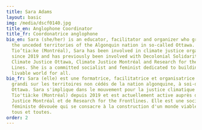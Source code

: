 ```yaml
---
title: Sara Adams
layout: basic
img: /media/dscf0140.jpg
title_en: Anglophone Coordinator
title_fr: Coordonatrice anglophone
bio_en: Sara (she/her) is an educator, facilitator and organizer who grew up on
  the unceded territories of the Algonquin nation in so-called Ottawa. Based in
  Tio’tia:ke (Montréal), Sara has been involved in climate justice organizing
  since 2019 and has previously been involved with Decolonial Solidarity,
  Climate Justice Ottawa, Climate Justice Montréal and Research for the Front
  Lines. She is a committed socialist and feminist dedicated to building a
  livable world for all.
bio_fr: Sara (elle) est une formatrice, facilitatrice et organisatrice qui a
  grandi sur les territoires non cédés de la nation algonquine, à soi-disant
  Ottawa. Sara s'implique dans le mouvement pour la justice climatique à
  Tio'tià:ke (Montréal) depuis 2019 et est actuellement active auprès de Climate
  Justice Montréal et de Research for the Frontlines. Elle est une socialiste et
  féministe dévouée qui se consacre à la construction d'un monde viable pour
  tous et toutes.
order: 2
---
```

